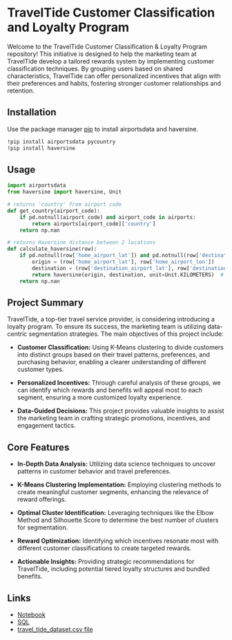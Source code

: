 # TravelTide Customer Classification and Loyalty Program

Welcome to the TravelTide Customer Classification & Loyalty Program repository! This initiative is designed to help the marketing team at TravelTide develop a tailored rewards system by implementing customer classification techniques. By grouping users based on shared characteristics, TravelTide can offer personalized incentives that align with their preferences and habits, fostering stronger customer relationships and retention.

## Installation

Use the package manager [pip](https://pip.pypa.io/en/stable/) to install airportsdata and haversine.

```bash
!pip install airportsdata pycountry
!pip install haversine
```

## Usage

```python
import airportsdata
from haversine import haversine, Unit

# returns 'country' from airport code
def get_country(airport_code):
    if pd.notnull(airport_code) and airport_code in airports:
        return airports[airport_code]['country']
    return np.nan

# returns Haversine distance between 2 locations
def calculate_haversine(row):
    if pd.notnull(row['home_airport_lat']) and pd.notnull(row['destination_airport_lat']):
        origin = (row['home_airport_lat'], row['home_airport_lon'])
        destination = (row['destination_airport_lat'], row['destination_airport_lon'])
        return haversine(origin, destination, unit=Unit.KILOMETERS)  # Distance in KM
    return np.nan

```

## Project Summary

TravelTide, a top-tier travel service provider, is considering introducing a loyalty program. To ensure its success, the marketing team is utilizing data-centric segmentation strategies. The main objectives of this project include:

* **Customer Classification:** Using K-Means clustering to divide customers into distinct groups based on their travel patterns, preferences, and purchasing behavior, enabling a clearer understanding of different customer types.

* **Personalized Incentives:** Through careful analysis of these groups, we can identify which rewards and benefits will appeal most to each segment, ensuring a more customized loyalty experience.

* **Data-Guided Decisions:** This project provides valuable insights to assist the marketing team in crafting strategic promotions, incentives, and engagement tactics.


## Core Features

* **In-Depth Data Analysis:** Utilizing data science techniques to uncover patterns in customer behavior and travel preferences.

* **K-Means Clustering Implementation:** Employing clustering methods to create meaningful customer segments, enhancing the relevance of reward offerings.

* **Optimal Cluster Identification:** Leveraging techniques like the Elbow Method and Silhouette Score to determine the best number of clusters for segmentation.

* **Reward Optimization:** Identifying which incentives resonate most with different customer classifications to create targeted rewards.

* **Actionable Insights:** Providing strategic recommendations for TravelTide, including potential tiered loyalty structures and bundled benefits.


## Links
* [Notebook](https://colab.research.google.com/drive/19mPKLUYaLAbvZnSPibV3B7QrCiA1h6tD?usp=sharing) <br>
* [SQL](https://drive.google.com/file/d/1phL8aWMU7glyEgIP--qZ3EoiM4uxnjQl/view?usp=sharing) <br>
* [travel_tide_dataset.csv file](https://docs.google.com/spreadsheets/d/1-NzD9-0eRO14dfEkRgpsM3W6Q8S5xhpqqB-OMnvu5Ko/edit?usp=sharing) <br>
